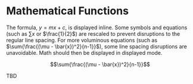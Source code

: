 # Mathematical Functions


The formula, $y=mx+c$, is displayed inline. Some symbols and equations (such as $\sum{x}$ or $\frac{1}{2}$) are rescaled to prevent disruptions to the regular line spacing. For more voluminous equations (such as $\sum{\frac{(\mu - \bar{x})^2}{n-1}}$), some line spacing disruptions are unavoidable. Math should then be displayed in displayed mode. 

$$\sum{\frac{(\mu - \bar{x})^2}{n-1}}$$


TBD
